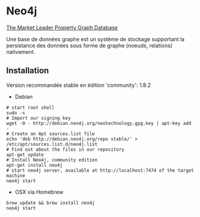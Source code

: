 # Neo4j

[The Market Leader Property Graph Database](http://www.neo4j.org/)

Une base de données graphe est un système de stockage supportant
la persistance des données sous forme de graphe (noeuds, relations) nativement.

## Installation

Version recommandée stable en édition 'community': 1.8.2

* Debian

``` shell
# start root shell
sudo -s
# Import our signing key
wget -O - http://debian.neo4j.org/neotechnology.gpg.key | apt-key add -
# Create an Apt sources.list file
echo 'deb http://debian.neo4j.org/repo stable/' > /etc/apt/sources.list.d/neo4j.list
# Find out about the files in our repository
apt-get update
# Install Neo4j, community edition
apt-get install neo4j
# start neo4j server, available at http://localhost:7474 of the target machine
neo4j start
```

* OSX
via Homebrew
``` shell
brew update && brew install neo4j
neo4j start
```

